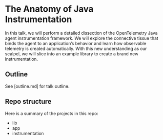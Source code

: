 # The Anatomy of Java Instrumentation

In this talk, we will perform a detailed dissection of the OpenTelemetry Java agent instrumentation
framework. We will explore the connective tissue that binds the agent to an application’s behavior and
learn how observable telemetry is created automatically. With this new understanding as our scalpel, 
we will slice into an example library to create a brand new instrumentation.

## Outline

See [outline.md] for talk outline.

## Repo structure

Here is a summary of the projects in this repo:

* lib
* app
* instrumentation